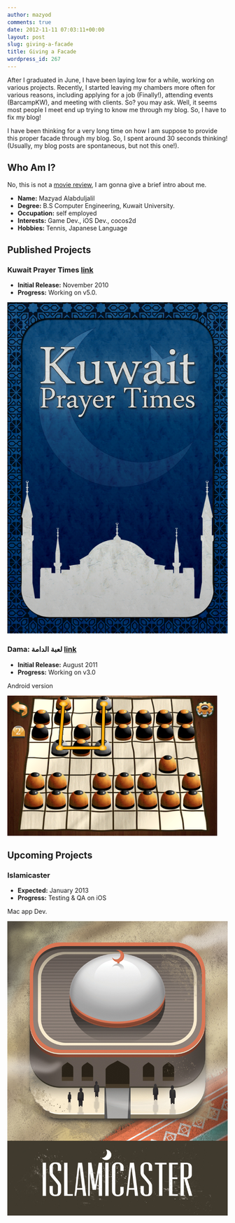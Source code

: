 ```yaml
---
author: mazyod
comments: true
date: 2012-11-11 07:03:11+00:00
layout: post
slug: giving-a-facade
title: Giving a Facade
wordpress_id: 267
---
```


After I graduated in June, I have been laying low for a while, working on various projects. Recently, I started leaving my chambers more often for various reasons, including applying for a job (Finally!), attending events (BarcampKW), and meeting with clients. So? you may ask. Well, it seems most people I meet end up trying to know me through my blog. So, I have to fix my blog!

I have been thinking for a very long time on how I am suppose to provide this proper facade through my blog. So, I spent around 30 seconds thinking! (Usually, my blog posts are spontaneous, but not this one!).

## Who Am I?


No, this is not a [movie review](http://www.imdb.com/title/tt0127357/), I am gonna give a brief intro about me.


+ **Name:** Mazyad Alabduljalil
+ **Degree:** B.S Computer Engineering, Kuwait University.
+ **Occupation:** self employed
+ **Interests:** Game Dev., iOS Dev., cocos2d
+ **Hobbies:** Tennis, Japanese Language


## Published Projects


### Kuwait Prayer Times [link](https://itunes.apple.com/kw/app/kuwait-prayer-times/id395107915?mt=8)

+ **Initial Release:** November 2010
+ **Progress:** Working on v5.0.


[![image](/images/default2x.png)](/images/default2x.png)

### Dama: لعبة الدامة [link](https://itunes.apple.com/us/app/id442570707?ls=1&mt=8)

+ **Initial Release:** August 2011
+ **Progress:** Working on v3.0

Android version

[![image](/images/screenshot-2011-07-02-13-06-56.png)](/images/screenshot-2011-07-02-13-06-56.png)



## Upcoming Projects


### Islamicaster


+ **Expected:** January 2013
+ **Progress:** Testing & QA on iOS


Mac app Dev.


[![image](/images/Project_Facade.jpg)](/images/Project_Facade.jpg)
